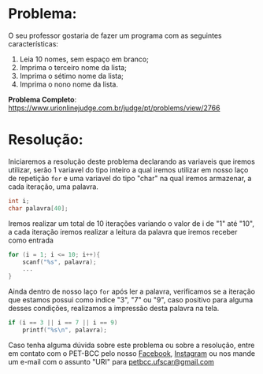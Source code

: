 # Problema:   
O seu professor gostaria de fazer um programa com as seguintes características:

1. Leia 10 nomes, sem espaço em branco;
2. Imprima o terceiro nome da lista;
3. Imprima o sétimo nome da lista;
4. Imprima o nono nome da lista.

**Problema Completo**: https://www.urionlinejudge.com.br/judge/pt/problems/view/2766

# Resolução:

Iniciaremos a resolução deste problema declarando as variaveis que iremos utilizar, serão 1 variavel do tipo inteiro a qual iremos utilizar em nosso laço de repetição `for` e uma variavel do tipo "char" na qual iremos armazenar, a cada iteração, uma palavra.
```c
int i;
char palavra[40];
```

Iremos realizar um total de 10 iterações variando o valor de i de "1" até "10", a cada iteração iremos realizar a leitura da palavra que iremos receber como entrada
```c
for (i = 1; i <= 10; i++){
	scanf("%s", palavra);
	...
}
```

Ainda dentro de nosso laço `for` após ler a palavra, verificamos se a iteração que estamos possui como indice "3", "7" ou "9", caso positivo para alguma desses condições, realizamos a impressão desta palavra na tela.
```c
if (i == 3 || i == 7 || i == 9)
	printf("%s\n", palavra);
```
    
Caso tenha alguma dúvida sobre este problema ou sobre a resolução, entre em contato com o PET-BCC pelo nosso
[Facebook](https://www.facebook.com/petbcc/),
[Instagram](https://www.instagram.com/petbcc.ufscar/)
ou nos mande um e-mail com o assunto "URI" para  petbcc.ufscar@gmail.com